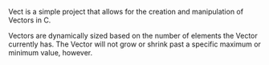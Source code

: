 Vect is a simple project that allows for the creation and manipulation of Vectors in C.

Vectors are dynamically sized based on the number of elements the Vector currently has. The Vector will not grow or shrink past a specific maximum or minimum value, however.